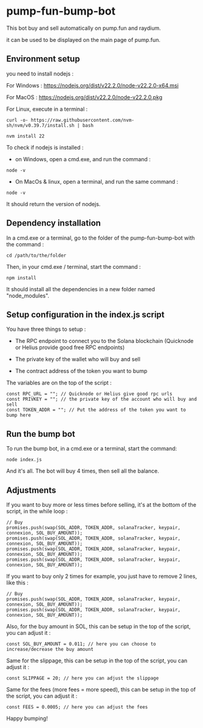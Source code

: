 # pump-fun-bump-bot

This bot buy and sell automatically on pump.fun and raydium. 

it can be used to be displayed on the main page of pump.fun.

## Environment setup

you need to install nodejs :

For Windows : https://nodejs.org/dist/v22.2.0/node-v22.2.0-x64.msi

For MacOS : https://nodejs.org/dist/v22.2.0/node-v22.2.0.pkg

For Linux, execute in a terminal : 

```
curl -o- https://raw.githubusercontent.com/nvm-sh/nvm/v0.39.7/install.sh | bash

nvm install 22
```

To check if nodejs is installed : 

- on Windows, open a cmd.exe, and run the command : 

```
node -v
```

- On MacOs & linux, open a terminal, and run the same command : 

```
node -v
```

It should return the version of nodejs.

## Dependency installation

In a cmd.exe or a terminal, go to the folder of the pump-fun-bump-bot with the command :

```
cd /path/to/the/folder
```

Then, in your cmd.exe / terminal, start the command :

```
npm install
```

It should install all the dependencies in a new folder named "node_modules".

## Setup configuration in the index.js script

You have three things to setup : 

- The RPC endpoint to connect you to the Solana blockchain (Quicknode or Helius provide good free RPC endpoints)

- The private key of the wallet who will buy and sell 

- The contract address of the token you want to bump

The variables are on the top of the script : 

```
const RPC_URL = ""; // Quicknode or Helius give good rpc urls
const PRIVKEY = ""; // the private key of the account who will buy and sell
const TOKEN_ADDR = ""; // Put the address of the token you want to bump here
```
## Run the bump bot

To run the bump bot, in a cmd.exe or a terminal, start the command:

```
node index.js
```

And it's all. The bot will buy 4 times, then sell all the balance.

## Adjustments

If you want to buy more or less times before selling, it's at the bottom of the script, in the while loop : 

```
// Buy
promises.push(swap(SOL_ADDR, TOKEN_ADDR, solanaTracker, keypair, connexion, SOL_BUY_AMOUNT));
promises.push(swap(SOL_ADDR, TOKEN_ADDR, solanaTracker, keypair, connexion, SOL_BUY_AMOUNT));
promises.push(swap(SOL_ADDR, TOKEN_ADDR, solanaTracker, keypair, connexion, SOL_BUY_AMOUNT));
promises.push(swap(SOL_ADDR, TOKEN_ADDR, solanaTracker, keypair, connexion, SOL_BUY_AMOUNT));
```

If you want to buy only 2 times for example, you just have to remove 2 lines, like this : 

```
// Buy
promises.push(swap(SOL_ADDR, TOKEN_ADDR, solanaTracker, keypair, connexion, SOL_BUY_AMOUNT));
promises.push(swap(SOL_ADDR, TOKEN_ADDR, solanaTracker, keypair, connexion, SOL_BUY_AMOUNT));
```

Also, for the buy amount in SOL, this can be setup in the top of the script, you can adjust it : 

```
const SOL_BUY_AMOUNT = 0.011; // here you can choose to increase/decrease the buy amount
```

Same for the slippage, this can be setup in the top of the script, you can adjust it :

```
const SLIPPAGE = 20; // here you can adjust the slippage
```

Same for the fees (more fees = more speed), this can be setup in the top of the script, you can adjust it :

```
const FEES = 0.0005; // here you can adjust the fees
```



Happy bumping!
